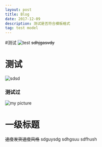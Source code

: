```yaml
---
layout: post
title: Blog
date: 2017-12-09
description: 测试是否符合模板格式
tag: test model
---
```

#测试
![test](url_to_image "test")
~~sdhjgasvdy~~

# 测试
![sdsd](/images/posts/markdown/image1.png "sdsd")
### 测试过
[](http://baixin.io/archive/ "http://baixin.io/archive/")

![my picture](http://www.ruanyifeng.com/blogimg/asset/2015/bg2015080501.png "my picture")

# 一级标题
~~速度发货速度风格~~
	sdguysdg
	sdhgsuu
	sdfhush